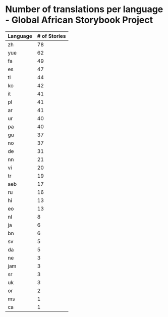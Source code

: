 # Number of translations per language - Global African Storybook Project

Language | # of Stories
-------- | ------------
zh | 78
yue | 62
fa | 49
es | 47
tl | 44
ko | 42
it | 41
pl | 41
ar | 41
ur | 40
pa | 40
gu | 37
no | 37
de | 31
nn | 21
vi | 20
tr | 19
aeb | 17
ru | 16
hi | 13
eo | 13
nl | 8
ja | 6
bn | 6
sv | 5
da | 5
ne | 3
jam | 3
sr | 3
uk | 3
or | 2
ms | 1
ca | 1
